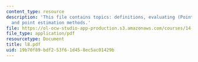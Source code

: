 ```yaml
---
content_type: resource
description: 'This file contains topics: definitions, evaluating (Point) estimators
  and point estimation methods.'
file: https://ol-ocw-studio-app-production.s3.amazonaws.com/courses/14-30-introduction-to-statistical-method-in-economics-spring-2006/19b70f89bdf253f61d458ec5ac01429b_l8.pdf
file_type: application/pdf
resourcetype: Document
title: l8.pdf
uid: 19b70f89-bdf2-53f6-1d45-8ec5ac01429b
---
```


